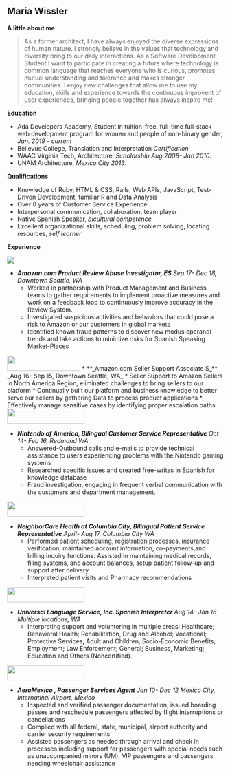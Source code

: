 
## Maria Wissler


**A little about me**

> As a former architect, I have always enjoyed the diverse expressions of human nature. I strongly believe in the values that technology and diversity bring to our daily interactions. As a Software Development Student I want to participate in creating a future where technology is common language that reaches everyone who is curious, promotes mutual understanding 
and tolerance and makes stronger communities. I enjoy new challenges that allow me to use my education, skills and experience towards the continuous improvent of user experiences, bringing people together has always inspire me! 


**Education**

* Ada Developers Academy, Student in tuition-free, full-time full-stack web development program for women and people of non-binary gender, _Jan. 2019 - current_
* Bellevue College, Translation and Interpretation _Certification_ 
* WAAC Virginia Tech, Architecture. _Scholarship Aug 2008- Jan 2010_.
* UNAM Architecture, _Mexico City 2013_.


**Qualifications**

* Knowledge of Ruby, HTML & CSS, Rails, Web APIs, JavaScript, Test-Driven Development, familiar R and Data Analysis
* Over 8 years of Customer Service Experience
* Interpersonal communication, collaboration, team player 
* Native Spanish Speaker, _bicultural competence_
* Excellent organizational skills, scheduling, problem solving, locating resources, _self learner_

**Experience**

![](http://media.corporate-ir.net/media_files/IROL/25/251199/Logo2017/Amazon/amazon_es_col_RGB-tn.png)
* **_Amazon.com Product Review Abuse Investigator, ES_** _Sep 17- Dec 18, Downtown Seattle, WA_
  * Worked in partnership with Product Management and Business teams to gather requirements to implement proactive measures and work on a feedback loop to continuously improve accuracy in the Review System. 
  * Investigated suspicious activities and behaviors that could pose a risk to Amazon or our customers in global markets
  * Identified known fraud patterns to discover new modus operandi trends and take actions to minimize risks for Spanish Speaking Market-Places

<img src="https://user-images.githubusercontent.com/31623564/56844897-09674e80-686d-11e9-8708-3f3cad3610ff.png" width="170" height="35" >
* **_Amazon.com Seller Support Associate S_** _Aug 16- Sep 15, Downtown Seattle, WA_ 
  * Seller Support to Amazon Sellers in North America Region, eliminated challenges to bring sellers to our platform
  * Continually built our platform and business knowledge to better serve our sellers by gathering Data to process product applications
  * Effectively manage sensitive cases by identifying proper escalation paths

<img src="https://user-images.githubusercontent.com/31623564/56844982-92cb5080-686e-11e9-8829-0417570d8673.png" width="180" height= "35">

* **_Nintendo of America, Bilingual Customer Service Representative_** _Oct 14- Feb 16, Redmond WA_
  * Answered-Outbound calls and e-mails to provide technical assistance to users experiencing problems with the Nintendo gaming systems  
  * Researched specific issues and created free-writes in Spanish for knowledge database 
  * Fraud investigation, engaging in frequent verbal communication with the customers and department management.
  
<img src="https://user-images.githubusercontent.com/31623564/56845141-551bf700-6871-11e9-96a0-60266ab762b9.png" width="180" height= "35">

* **_NeighborCare Health at Columbia City, Bilingual Patient Service Representative_** _April- Aug 17, Columbia City WA_
  * Performed patient scheduling, registration processes, insurance verification, maintained account information, co-payments,and billing inquiry functions. Assisted in maintaining medical records, filing systems, and account balances, setup patient follow-up and support after delivery.
   * Interpreted patient visits and Pharmacy recommendations

<img src="https://user-images.githubusercontent.com/31623564/56844740-19c9fa00-686a-11e9-824c-64ae12abd0bb.png" width="180" height= "35">

* **_Universal Language Service, Inc. Spanish Interpreter_** _Aug 14- Jan 16 Multiple locations, WA_
  * Interpreting support and voluntering in multiple areas: Healthcare; Behavioral Health; Rehabilitation, Drug and Alcohol; Vocational; Protective Services, Adult and Children; Socio-Economic Benefits; Employment; Law Enforcement; General; Business, Marketing; Education and Others (Noncertified).

<img src="https://user-images.githubusercontent.com/31623564/56844750-4d0c8900-686a-11e9-9333-657f4d612041.png" width="180" height= "35">

* **_AeroMexico , Passenger Services Agent_** _Jan 10- Dec 12 Mexico City, Internatinal Airport, Mexico_
  * Inspected and verified passenger documentation, issued boarding passes and reschedule passengers affected by flight interruptions or cancellations
  * Complied with all federal, state, municipal, airport authority and carrier security requirements
  * Assisted passengers as needed through arrival and check in processes including support for passengers with special needs such as unaccompanied minors (UM), VIP passengers and passengers needing wheelchair assistance
  

